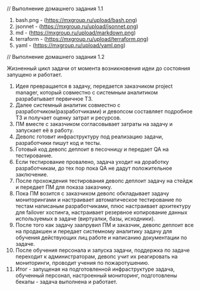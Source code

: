 // Выполнение домашнего задания 1.1



1. bash.png - (https://mxgroup.ru/upload/bash.png)
2. jsonnet - (https://mxgroup.ru/upload/jsonnet.png)
3. md - (https://mxgroup.ru/upload/markdown.png)
4. terraform - (https://mxgroup.ru/upload/terraform.png)
5. yaml - (https://mxgroup.ru/upload/yaml.png)

// Выполнение домашнего задания 1.2

Жизненный цикл задачи от момента возникновения идеи до состояния запущено и работает.
1. Идея превращается в задачу, передается заказчиком project manager, который совместно с системным аналитиком разрабатывает первичное ТЗ.
2. Далее системный аналитик совместно с разработчиком(разработчиками) и девопсом составляет подробное ТЗ и получает оценку затрат и ресурсов.
3. ПМ вместе с заказчиком согласовывает затраты на задачу и запускает её в работу.
4. Девопс готовит инфраструктуру под реализацию задачи, разработчики пишут код и тесты.
5. Готовый код девопс деплоит в песочницу и передает QA на тестирование.
6. Если тестирование провалено, задача уходит на доработку разработчикам, до тех пор пока QA не дадут положительное заключение.
7. После прохождения тестирования девопс деплоит задачу на стейдж и передает ПМ для показа заказчику.
8. Пока ПМ возится с заказчиком девопс обкладывает задачу мониторингами и настраивает автоматическое тестирование по тестам написаным разработчиками, плюс настраивает архитектуру для failover хостинга, настраивает резервное копирование данных используемых в задаче (виртуалки, базы, исходники).
9. После того как задачу заапрувил ПМ и заказчик, девопс деплоит все на продакшен и передает системному аналитику задачу для обучения действующих лиц работе и написанию документации по задаче.
10. После обучения персонала и запуска задачи, поддержка по задаче переходит к администраторам, девопс учит их реагировать на мониторинги, проводит учения по пожаротушению.
11. Итог - запущеная на подготовленной инфраструктуре задача, обученный персонал, настроенный мониторинг, подготовлены бекапы - задача выполнена и работает.